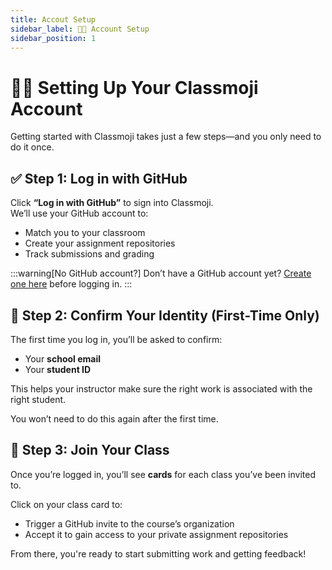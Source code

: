 ```yaml
---
title: Accout Setup
sidebar_label: 🧑‍💻 Account Setup
sidebar_position: 1
---
```


# 🧑‍💻 Setting Up Your Classmoji Account

Getting started with Classmoji takes just a few steps—and you only need to do it once.

## ✅ Step 1: Log in with GitHub

Click **“Log in with GitHub”** to sign into Classmoji.  
We’ll use your GitHub account to:

- Match you to your classroom
- Create your assignment repositories
- Track submissions and grading

:::warning[No GitHub account?]
Don’t have a GitHub account yet? [Create one here](https://github.com/join) before logging in.
:::

## 🪪 Step 2: Confirm Your Identity (First-Time Only)

The first time you log in, you’ll be asked to confirm:

- Your **school email**
- Your **student ID**

This helps your instructor make sure the right work is associated with the right student.

You won’t need to do this again after the first time.

## 🏫 Step 3: Join Your Class

Once you’re logged in, you’ll see **cards** for each class you’ve been invited to.

Click on your class card to:

- Trigger a GitHub invite to the course’s organization
- Accept it to gain access to your private assignment repositories

From there, you're ready to start submitting work and getting feedback!
